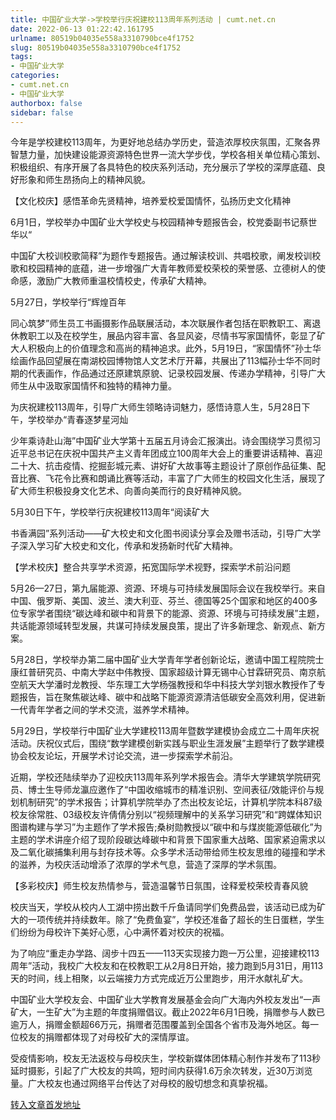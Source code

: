 ```yaml
---
title: 中国矿业大学->学校举行庆祝建校113周年系列活动 | cumt.net.cn
date: 2022-06-13 01:22:42.161795
urlname: 80519b04035e558a3310790bce4f1752
slug: 80519b04035e558a3310790bce4f1752
tags: 
- 中国矿业大学
categories:
- cumt.net.cn
- 中国矿业大学
authorbox: false
sidebar: false
---
```

今年是学校建校113周年，为更好地总结办学历史，营造浓厚校庆氛围，汇聚各界智慧力量，加快建设能源资源特色世界一流大学步伐，学校各相关单位精心策划、积极组织、有序开展了各具特色的校庆系列活动，充分展示了学校的深厚底蕴、良好形象和师生昂扬向上的精神风貌。

【文化校庆】感悟革命先贤精神，培养爱校爱国情怀，弘扬历史文化精神

6月1日，学校举办中国矿业大学校史与校园精神专题报告会，校党委副书记蔡世华以“
<!--more-->
中国矿大校训校歌简释”为题作专题报告。通过解读校训、共唱校歌，阐发校训校歌和校园精神的底蕴，进一步增强广大青年教师爱校荣校的荣誉感、立德树人的使命感，激励广大教师重温校情校史，传承矿大精神。

5月27日，学校举行“辉煌百年

同心筑梦”师生员工书画摄影作品联展活动，本次联展作者包括在职教职工、离退休教职工以及在校学生，展品内容丰富、各显风姿，尽情书写家国情怀，彰显了矿大人积极向上的价值理念和高尚的精神追求。此外，5月19日，“家国情怀”孙士华绘画作品回望展在南湖校园博物馆人文艺术厅开幕，共展出了113幅孙士华不同时期的代表画作，作品通过还原建筑原貌、记录校园发展、传递办学精神，引导广大师生从中汲取家国情怀和独特的精神力量。

为庆祝建校113周年，引导广大师生领略诗词魅力，感悟诗意人生，5月28日下午，学校举办“青春逐梦星河灿

少年乘诗赴山海”中国矿业大学第十五届五月诗会汇报演出。诗会围绕学习贯彻习近平总书记在庆祝中国共产主义青年团成立100周年大会上的重要讲话精神、喜迎二十大、抗击疫情、挖掘彭城元素、讲好矿大故事等主题设计了原创作品征集、配音比赛、飞花令比赛和朗诵比赛等活动，丰富了广大师生的校园文化生活，展现了矿大师生积极投身文化艺术、向善向美而行的良好精神风貌。

5月30日下午，学校举行庆祝建校113周年“阅读矿大

书香满园”系列活动——矿大校史和文化图书阅读分享会及赠书活动，引导广大学子深入学习矿大校史和文化，传承和发扬新时代矿大精神。

【学术校庆】整合共享学术资源，拓宽国际学术视野，探索学术前沿问题

5月26—27日，第九届能源、资源、环境与可持续发展国际会议在我校举行。来自中国、俄罗斯、美国、波兰、澳大利亚、芬兰、德国等25个国家和地区的400多位专家学者围绕“碳达峰和碳中和背景下的能源、资源、环境与可持续发展”主题，共话能源领域转型发展，共谋可持续发展良策，提出了许多新理念、新观点、新方案。

5月28日，学校举办第二届中国矿业大学青年学者创新论坛，邀请中国工程院院士康红普研究员、中南大学赵中伟教授、国家超级计算无锡中心甘霖研究员、南京航空航天大学潘时龙教授、华东理工大学杨强教授和华中科技大学刘银水教授作了专题报告，旨在聚焦碳达峰、碳中和战略下能源资源清洁低碳安全高效利用，促进新一代青年学者之间的学术交流，滋养学术精神。

5月29日，学校举行中国矿业大学建校113周年暨数学建模协会成立二十周年庆祝活动。庆祝仪式后，围绕“数学建模创新实践与职业生涯发展”主题举行了数学建模协会校友论坛，开展学术讨论交流，进一步探索学术前沿。

近期，学校还陆续举办了迎校庆113周年系列学术报告会。清华大学建筑学院研究员、博士生导师龙瀛应邀作了“中国收缩城市的精准识别、空间表征/效能评价与规划机制研究”的学术报告；计算机学院举办了杰出校友论坛，计算机学院本科87级校友徐常胜、03级校友许倩倩分别以“视频理解中的关系学习研究”和“跨媒体知识图谱构建与学习”为主题作了学术报告;桑树勋教授以“碳中和与煤炭能源低碳化”为主题的学术讲座介绍了现阶段碳达峰碳中和背景下国家重大战略、国家紧迫需求以及二氧化碳捕集利用与封存技术等。众多学术活动带给师生校友思维的碰撞和学术的滋养，为校庆活动增添了浓厚的学术气息，营造了深厚的学术氛围。

【多彩校庆】师生校友热情参与，营造温馨节日氛围，诠释爱校荣校青春风貌

校庆当天，学校从校内人工湖中捞出数千斤鱼请同学们免费品尝，该活动已成为矿大的一项传统并持续数年。除了“免费鱼宴”，学校还准备了超长的生日蛋糕，学生们纷纷为母校许下美好心愿，心中满怀着对校庆的祝福。

为了响应“重走办学路、阔步十四五——113天实现接力跑一万公里，迎接建校113周年”活动，我校广大校友和在校教职工从2月8日开始，接力跑到5月31日，用113天的时间，线上相聚，以云端接力方式完成近万公里跑步，用汗水献礼矿大。

中国矿业大学校友会、中国矿业大学教育发展基金会向广大海内外校友发出“一声矿大，一生矿大”为主题的年度捐赠倡议。截止2022年6月1日晚，捐赠参与人数已逾万人，捐赠金额超66万元，捐赠者范围覆盖到全国各个省市及海外地区。每一位校友的捐赠都体现了对母校矿大的深情厚谊。

受疫情影响，校友无法返校与母校庆生，学校新媒体团体精心制作并发布了113秒延时摄影，引起了广大校友的共鸣，短时间内获得1.6万余次转发，近30万浏览量。广大校友也通过网络平台传达了对母校的殷切想念和真挚祝福。



[转入文章首发地址](http://xwzx.cumt.edu.cn/8b/26/c523a625446/page.htm)